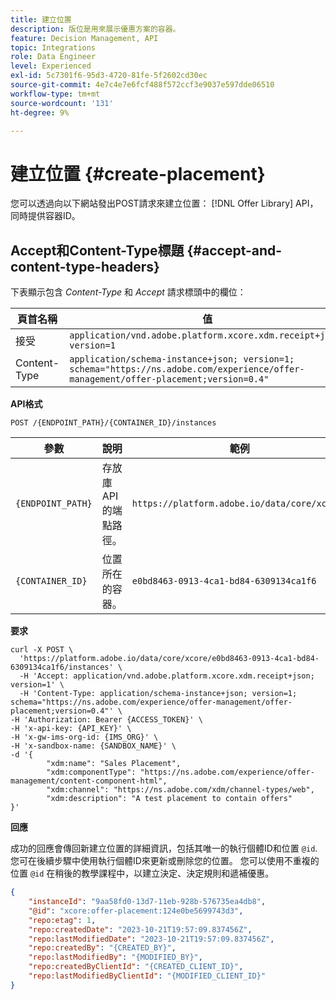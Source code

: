 ```yaml
---
title: 建立位置
description: 版位是用來展示優惠方案的容器。
feature: Decision Management, API
topic: Integrations
role: Data Engineer
level: Experienced
exl-id: 5c7301f6-95d3-4720-81fe-5f2602cd30ec
source-git-commit: 4e7c4e7e6fcf488f572ccf3e9037e597dde06510
workflow-type: tm+mt
source-wordcount: '131'
ht-degree: 9%

---
```


# 建立位置 {#create-placement}

您可以透過向以下網站發出POST請求來建立位置： [!DNL Offer Library] API，同時提供容器ID。

## Accept和Content-Type標題 {#accept-and-content-type-headers}

下表顯示包含 *Content-Type* 和 *Accept* 請求標頭中的欄位：

| 頁首名稱 | 值 |
| ----------- | ----- |
| 接受 | `application/vnd.adobe.platform.xcore.xdm.receipt+json; version=1` |
| Content-Type | `application/schema-instance+json; version=1;  schema="https://ns.adobe.com/experience/offer-management/offer-placement;version=0.4"` |

**API格式**

```http
POST /{ENDPOINT_PATH}/{CONTAINER_ID}/instances
```

| 參數 | 說明 | 範例 |
| --------- | ----------- | ------- |
| `{ENDPOINT_PATH}` | 存放庫API的端點路徑。 | `https://platform.adobe.io/data/core/xcore/` |
| `{CONTAINER_ID}` | 位置所在的容器。 | `e0bd8463-0913-4ca1-bd84-6309134ca1f6` |

**要求**

```shell
curl -X POST \
  'https://platform.adobe.io/data/core/xcore/e0bd8463-0913-4ca1-bd84-6309134ca1f6/instances' \
  -H 'Accept: application/vnd.adobe.platform.xcore.xdm.receipt+json; version=1' \
  -H 'Content-Type: application/schema-instance+json; version=1;  schema="https://ns.adobe.com/experience/offer-management/offer-placement;version=0.4"' \
-H 'Authorization: Bearer {ACCESS_TOKEN}' \
-H 'x-api-key: {API_KEY}' \
-H 'x-gw-ims-org-id: {IMS_ORG}' \
-H 'x-sandbox-name: {SANDBOX_NAME}' \
-d '{
        "xdm:name": "Sales Placement",
        "xdm:componentType": "https://ns.adobe.com/experience/offer-management/content-component-html",
        "xdm:channel": "https://ns.adobe.com/xdm/channel-types/web",
        "xdm:description": "A test placement to contain offers"
}'
```

**回應**

成功的回應會傳回新建立位置的詳細資訊，包括其唯一的執行個體ID和位置 `@id`. 您可在後續步驟中使用執行個體ID來更新或刪除您的位置。 您可以使用不重複的位置 `@id` 在稍後的教學課程中，以建立決定、決定規則和遞補優惠。

```json
{
    "instanceId": "9aa58fd0-13d7-11eb-928b-576735ea4db8",
    "@id": "xcore:offer-placement:124e0be5699743d3",
    "repo:etag": 1,
    "repo:createdDate": "2023-10-21T19:57:09.837456Z",
    "repo:lastModifiedDate": "2023-10-21T19:57:09.837456Z",
    "repo:createdBy": "{CREATED_BY}",
    "repo:lastModifiedBy": "{MODIFIED_BY}",
    "repo:createdByClientId": "{CREATED_CLIENT_ID}",
    "repo:lastModifiedByClientId": "{MODIFIED_CLIENT_ID}"
}
```
